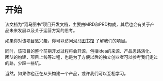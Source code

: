 开始
========================
该文档为“河马图书”项目开发文档，主要由MRD和PRD构成，其后也会有关于产品未来发展以及关于运营方案的思考。

如果你对该项目感兴趣，你可以访问[河马图书馆](http:hippou.cc/) 了解我们的项目。

同时，该项目的整个前期开发过程将会开源，包括idea的来源、产品思路演化、团队的构建、项目上线等过程，也是为了方便以后的独立创业者可以参考我们走过的路，少踩一些坑。

当然，如果你也正在从头构建一个产品，或许我们可以互相学习。

